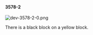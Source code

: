 #### 3578-2
![dev-3578-2-0.png](https://github.com/lil-lab/nlvr/raw/master/nlvr/dev/images/1/dev-3578-2-0.png "dev-3578-2-0.png")

There is a black block on a yellow block.